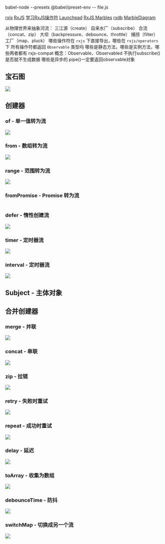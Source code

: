 babel-node --presets @babel/preset-env -- file.js

[rxjs](https://rxjs.dev/api)
[RxJS](https://rxjs-dev.firebaseapp.com/)
[学习RxJS操作符](https://rxjs-cn.github.io/learn-rxjs-operators/about/)
[Launchpad](https://reactive.how/rxjs/mapping)
[RxJS Marbles](https://rxmarbles.com/#from)
[rxdb](https://github.com/pubkey/rxdb)
[MarbleDiagram](https://github.com/LeeCampbell/MarbleDiagram/blob/master/LinqPad/ReadMe.md)

从物理世界来抽象河流：
  三江源（create）
  自来水厂（subscribe）
  合流（concat、zip）
  大坝（backpressure、debounce、throttle）
  捕捞（filter）
  工厂（map、pluck）
哪些操作符在 `rxjs` 下直接导出，哪些在 `rxjs/operators` 下
所有操作符都返回 `Observable` 类型吗
哪些是静态方法，哪些是实例方法，哪些两者都有
rxjs-compat
概念：Observable、Observabled
不执行subscribe()是否就不生成数据
哪些是异步的
pipe()一定要返回observable对象

## 宝石图
![](http://p9.pstatp.com/large/pgc-image/d6fb80ae3e90491d99721e5f6c81e91a)

## 创建器
### of - 单一值转为流
![](http://p1.pstatp.com/large/pgc-image/f69243a9cec647e9aa5a73a4cfab0bad)

### from - 数组转为流
![](http://p3.pstatp.com/large/pgc-image/a6da21633a7c453d97fe92ac9ff30ece)

### range - 范围转为流
![](http://p3.pstatp.com/large/pgc-image/fd7fbc2929ea420caff08455d299153a)

### fromPromise - Promise 转为流
![]()

### defer - 惰性创建流
![](http://p1.pstatp.com/large/pgc-image/d789775e05a14ddfa43344952fb4d564)

### timer - 定时器流
![](http://p3.pstatp.com/large/pgc-image/c6ca7834e2c043eca3b3d14f37b8c95d)

### interval - 定时器流
![](http://p3.pstatp.com/large/pgc-image/c48951b3dfb64055b96683430cc6aeeb)

## Subject - 主体对象

## 合并创建器
### merge - 并联
![](http://p1.pstatp.com/large/pgc-image/3f86bf89d33e404891805dc6ebed230c)

### concat - 串联
![](http://p3.pstatp.com/large/pgc-image/987a0a76e4d14d4998bd2c6b27826920)

### zip - 拉链
![](http://p9.pstatp.com/large/pgc-image/e1f0453f0bbd47d8bff52a47092be728)

### retry - 失败时重试
![](http://p1.pstatp.com/large/pgc-image/60e436135b0b43098bf1fe5baf1f3379)

### repeat - 成功时重试
![](http://p1.pstatp.com/large/pgc-image/0dd7594572d443d9b79732aba8cfd949)

### delay - 延迟
![](http://p3.pstatp.com/large/pgc-image/357ae46f00234c6faafa363c41cdf936)

### toArray - 收集为数组
![](http://p1.pstatp.com/large/pgc-image/af6c09a6f587461fa61c9ac7c1d8c88a)

### debounceTime - 防抖
![](http://p1.pstatp.com/large/pgc-image/af6c09a6f587461fa61c9ac7c1d8c88a)

### switchMap - 切换成另一个流
![](http://p3.pstatp.com/large/pgc-image/d74e77edc0ef48839c5f733bc57758ed)